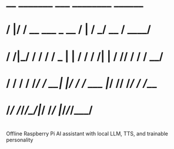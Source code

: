 #                                                 __  _______               ___    ________  ______                                          
#                                                /  |/  / __ \___ _   __   /   |  /  _/ __ \/ ____/                                          
#                                               / /|_/ / / / / _ | | / /  / /| |  / // / / / __/                                             
#                                              / /  / / /_/ /  __| |/ /  / ___ |_/ // /_/ / /___                                             
#                                             /_/  /_/_____/\___/|___/  /_/  |_/___/_____/_____/                                             
#
Offline Raspberry Pi AI assistant with local LLM, TTS, and trainable personality
